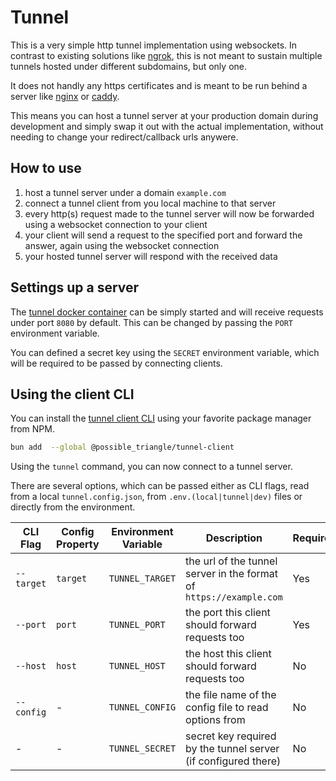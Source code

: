 # Tunnel

This is a very simple http tunnel implementation using websockets.
In contrast to existing solutions like [ngrok](https://ngrok.com/), this is not meant to sustain multiple tunnels hosted under different subdomains, but only one.

It does not handly any https certificates and is meant to be run behind a server like [nginx](https://nginx.org/) or [caddy](https://caddyserver.com/).

This means you can host a tunnel server at your production domain during development and simply swap it out with the actual implementation, without needing to change your redirect/callback urls anywere.

## How to use

1. host a tunnel server under a domain `example.com`
2. connect a tunnel client from you local machine to that server
3. every http(s) request made to the tunnel server will now be forwarded using a websocket connection to your client
4. your client will send a request to the specified port and forward the answer, again using the websocket connection
5. your hosted tunnel server will respond with the received data

## Settings up a server

The [tunnel docker container](https://github.com/PssbleTrngle/Tunnel/pkgs/container/tunnel) can be simply started and will receive requests under port `8080` by default.
This can be changed by passing the `PORT` environment variable.

You can defined a secret key using the `SECRET` environment variable, which will be required to be passed by connecting clients.

## Using the client CLI

You can install the [tunnel client CLI](https://www.npmjs.com/package/@possible_triangle/tunnel-client) using your favorite package manager from NPM.

```sh
bun add  --global @possible_triangle/tunnel-client
```

Using the `tunnel` command, you can now connect to a tunnel server.

There are several options, which can be passed either as CLI flags, read from a local `tunnel.config.json`, from `.env.(local|tunnel|dev)` files or directly from the environment.

| CLI Flag   | Config Property | Environment Variable | Description                                                         | Required | Default              |
| ---------- | --------------- | -------------------- | ------------------------------------------------------------------- | -------- | -------------------- |
| `--target` | `target`        | `TUNNEL_TARGET`      | the url of the tunnel server in the format of `https://example.com` | Yes      |                      |
| `--port`   | `port`          | `TUNNEL_PORT`        | the port this client should forward requests too                    | Yes      |                      |
| `--host`   | `host`          | `TUNNEL_HOST`        | the host this client should forward requests too                    | No       | `localhost`          |
| `--config` | -               | `TUNNEL_CONFIG`      | the file name of the config file to read options from               | No       | `tunnel.config.json` |
| -          | -               | `TUNNEL_SECRET`      | secret key required by the tunnel server (if configured there)      | No       |                      |
